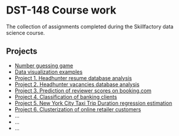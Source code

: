 # DST-148 Course work

The collection of assignments completed during the Skillfactory data science course.

## Projects 
* [Number guessing game](number_guessing/)
* [Data visualization examples](data_vizualization/data_vizualization.ipynb)
* [Project 1. Headhunter resume database analysis](project_1/)
* [Project 2. Headhunter vacancies database analysis](project_2)
* [Project 3. Prediction of reviewer scores on booking.com](project_3)
* [Project 4. Classification of banking clients](project_4)
* [Project 5. New York City Taxi Trip Duration regression estimation](project_5)
* [Project 6. Clusterization of online retailer customers](project_6)
* ...
* ... 
* ... 